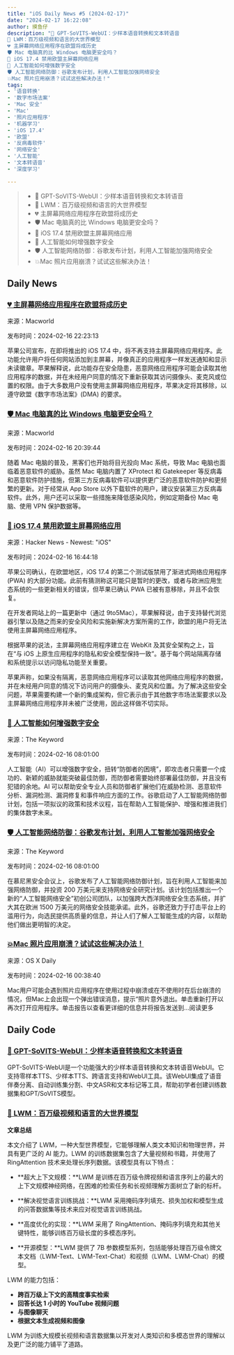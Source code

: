 ```yaml
---
title: "iOS Daily News #5 (2024-02-17)"
date: "2024-02-17 16:22:08"
author: 摸鱼仔
description: "🌟 GPT-SoVITS-WebUI：少样本语音转换和文本转语音
🌟 LWM：百万级视频和语言的大世界模型
💔 主屏幕网络应用程序在欧盟将成历史
🛡️ Mac 电脑真的比 Windows 电脑更安全吗？
🚫 iOS 17.4 禁用欧盟主屏幕网络应用
🌟 人工智能如何增强数字安全
🛡️ 人工智能网络防御：谷歌发布计划，利用人工智能加强网络安全
💥Mac 照片应用崩溃？试试这些解决办法！"
tags: 
- '语音转换'
- '数字市场法案'
- 'Mac 安全'
- 'Mac'
- '照片应用程序'
- '机器学习'
- 'iOS 17.4'
- '欧盟'
- '反病毒软件'
- '网络安全'
- '人工智能'
- '文本转语音'
- '深度学习'

---
```


> * 🌟 GPT-SoVITS-WebUI：少样本语音转换和文本转语音
> * 🌟 LWM：百万级视频和语言的大世界模型
> * 💔 主屏幕网络应用程序在欧盟将成历史
> * 🛡️ Mac 电脑真的比 Windows 电脑更安全吗？
> * 🚫 iOS 17.4 禁用欧盟主屏幕网络应用
> * 🌟 人工智能如何增强数字安全
> * 🛡️ 人工智能网络防御：谷歌发布计划，利用人工智能加强网络安全
> * 💥Mac 照片应用崩溃？试试这些解决办法！

## Daily News
### [💔 主屏幕网络应用程序在欧盟将成历史](https://www.macworld.com/article/2238869/ios-17-4-home-screen-web-apps-digital-markets-act-eu.html)

来源：Macworld

发布时间：2024-02-16 22:23:13

苹果公司宣布，在即将推出的 iOS 17.4 中，将不再支持主屏幕网络应用程序。此功能允许用户将任何网站添加到主屏幕，并像真正的应用程序一样发送通知和显示未读徽章。苹果解释说，此功能存在安全隐患，恶意网络应用程序可能会读取其他应用程序的数据，并在未经用户同意的情况下重新获取其访问摄像头、麦克风或位置的权限。由于大多数用户没有使用主屏幕网络应用程序，苹果决定将其移除，以遵守欧盟《数字市场法案》(DMA) 的要求。

### [🛡️ Mac 电脑真的比 Windows 电脑更安全吗？](https://www.macworld.com/article/2237624/does-a-mac-come-with-antivirus.html)

来源：Macworld

发布时间：2024-02-16 20:39:44

随着 Mac 电脑的普及，黑客们也开始将目光投向 Mac 系统，导致 Mac 电脑也面临着恶意软件的威胁。虽然 Mac 电脑内置了 XProtect 和 Gatekeeper 等反病毒和恶意软件防护措施，但第三方反病毒软件可以提供更广泛的恶意软件防护和更频繁的更新。对于经常从 App Store 以外下载软件的用户，建议安装第三方反病毒软件。此外，用户还可以采取一些措施来降低感染风险，例如定期备份 Mac 电脑、使用 VPN 保护数据等。

### [🚫 iOS 17.4 禁用欧盟主屏幕网络应用](https://www.macrumors.com/2024/02/15/ios-17-4-web-apps-removed-apple/)

来源：Hacker News - Newest: "iOS"

发布时间：2024-02-16 16:44:18

苹果公司确认，在欧盟地区，iOS 17.4 的第二个测试版禁用了渐进式网络应用程序 (PWA) 的大部分功能。此前有猜测称这可能只是暂时的更改，或者与欧洲应用生态系统的一些更新相关的错误，但苹果已确认 PWA 已被有意移除，并且不会恢复。

在开发者网站上的一篇更新中（通过 9to5Mac），苹果解释说，由于支持替代浏览器引擎以及随之而来的安全风险和实施新解决方案所需的工作，欧盟的用户将无法使用主屏幕网络应用程序。

根据苹果的说法，主屏幕网络应用程序建立在 WebKit 及其安全架构之上，旨在“与 iOS 上原生应用程序的隐私和安全模型保持一致”。基于每个网站隔离存储和系统提示以访问隐私功能至关重要。

苹果声称，如果没有隔离，恶意网络应用程序可以读取其他网络应用程序的数据，并在未经用户同意的情况下访问用户的摄像头、麦克风和位置。为了解决这些安全问题，苹果需要构建一个新的集成架构，但它表示由于其他数字市场法案要求以及主屏幕网络应用程序并未被广泛使用，因此这样做不切实际。

### [🌟 人工智能如何增强数字安全](https://blog.google/technology/safety-security/google-ai-cyber-defense-initiative/)

来源：The Keyword

发布时间：2024-02-16 08:01:00

人工智能（AI）可以增强数字安全，扭转“防御者的困境”，即攻击者只需要一个成功的、新颖的威胁就能突破最佳防御，而防御者需要始终部署最佳防御，并且没有犯错的余地。AI 可以帮助安全专业人员和防御者扩展他们在威胁检测、恶意软件分析、漏洞检测、漏洞修复和事件响应方面的工作。谷歌启动了人工智能网络防御计划，包括一项拟议的政策和技术议程，旨在帮助人工智能保护、增强和推进我们的集体数字未来。

### [🛡️ 人工智能网络防御：谷歌发布计划，利用人工智能加强网络安全](https://blog.google/technology/safety-security/working-together-to-address-ai-risks-and-opportunities-at-msc/)

来源：The Keyword

发布时间：2024-02-16 08:01:00

在慕尼黑安全会议上，谷歌发布了人工智能网络防御计划，旨在利用人工智能来加强网络防御，并投资 200 万美元来支持网络安全研究计划。该计划包括推出一个新的“人工智能网络安全”初创公司团队，以加强跨大西洋网络安全生态系统，并扩大其在欧洲 1500 万美元的网络安全技能承诺。此外，谷歌还致力于打击平台上的滥用行为，向选民提供高质量的信息，并让人们了解人工智能生成的内容，以帮助他们做出更明智的决定。

### [💥Mac 照片应用崩溃？试试这些解决办法！](https://osxdaily.com/2024/02/15/fix-photos-quit-unexpectedly-error-on-mac/)

来源：OS X Daily

发布时间：2024-02-16 00:38:40

Mac用户可能会遇到照片应用程序在使用过程中崩溃或在不使用时在后台崩溃的情况，但Mac上会出现一个弹出错误消息，提示“照片意外退出。单击重新打开以再次打开应用程序。单击报告以查看更详细的信息并将报告发送到...阅读更多
## Daily Code
### [🌟 GPT-SoVITS-WebUI：少样本语音转换和文本转语音](https://github.com/RVC-Boss/GPT-SoVITS)
 
GPT-SoVITS-WebUI是一个功能强大的少样本语音转换和文本转语音WebUI。它支持零样本TTS、少样本TTS、跨语言支持和WebUI工具。该WebUI集成了语音伴奏分离、自动训练集分割、中文ASR和文本标记等工具，帮助初学者创建训练数据集和GPT/SoVITS模型。

### [🌟 LWM：百万级视频和语言的大世界模型](https://github.com/LargeWorldModel/LWM)
 
**文章总结**

本文介绍了 LWM，一种大型世界模型，它能够理解人类文本知识和物理世界，并具有更广泛的 AI 能力。LWM 的训练数据集包含了大量视频和书籍，并使用了 RingAttention 技术来处理长序列数据。该模型具有以下特点：

* **超大上下文规模：**LWM 是训练在百万级令牌视频和语言序列上的最大的上下文规模神经网络，在困难的检索任务和长视频理解方面树立了新的标杆。

* **解决视觉语言训练挑战：**LWM 采用掩码序列填充、损失加权和模型生成的问答数据集等技术来应对视觉语言训练挑战。

* **高度优化的实现：**LWM 采用了 RingAttention、掩码序列填充和其他关键特性，能够训练百万级长度的多模态序列。

* **开源模型：**LWM 提供了 7B 参数模型系列，包括能够处理百万级令牌文本文档（LWM-Text、LWM-Text-Chat）和视频（LWM、LWM-Chat）的模型。

LWM 的能力包括：

* **跨百万级上下文的高精度事实检索**
* **回答长达 1 小时的 YouTube 视频问题**
* **与图像聊天**
* **根据文本生成视频和图像**

LWM 为训练大规模长视频和语言数据集以开发对人类知识和多模态世界的理解以及更广泛的能力铺平了道路。
